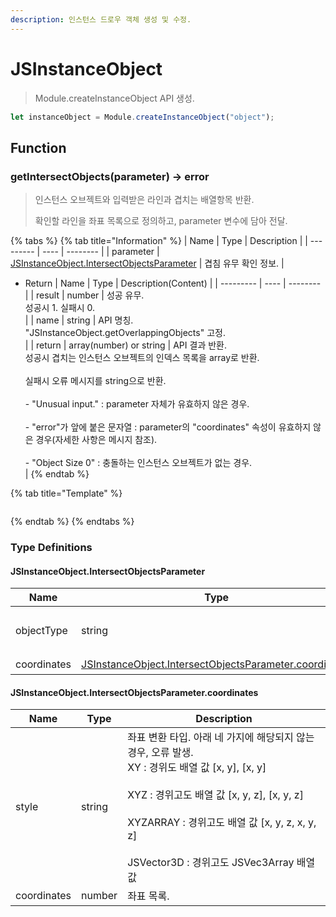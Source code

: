 ```yaml
---
description: 인스턴스 드로우 객체 생성 및 수정.
---
```


# JSInstanceObject

> Module.createInstanceObject API 생성.

```javascript
let instanceObject = Module.createInstanceObject("object");
```

## Function

### getIntersectObjects(parameter) → error

> 인스턴스 오브젝트와 입력받은 라인과 겹치는 배열항목 반환.
> 
> 확인할 라인을 좌표 목록으로 정의하고, parameter 변수에 담아 전달.

{% tabs %}
{% tab title="Information" %}
| Name | Type | Description |
| --------- | ---- | -------- |
| parameter | [JSInstanceObject.IntersectObjectsParameter](jsinstanceobject.md#jsinstanceobject.intersectobjectsparameter) | 겹침 유무 확인 정보.   |

* Return
  | Name | Type | Description(Content) |
  | --------- | ---- | -------- |
  | result | number | 성공 유무.<br>성공시 1. 실패시 0.</br> |
  | name | string | API 명칭.<br>"JSInstanceObject.getOverlappingObjects" 고정.</br> |
  | return | array(number) or string | API 결과 반환.<br>성공시 겹치는 인스턴스 오브젝트의 인덱스 목록을 array로 반환.</br><br>실패시 오류 메시지를 string으로 반환.</br><br>- "Unusual input." : parameter 자체가 유효하지 않은 경우.</br><br>- "error"가 앞에 붙은 문자열 : parameter의 "coordinates" 속성이 유효하지 않은 경우(자세한 사항은 메시지 참조).</br><br>- "Object Size 0" : 충돌하는 인스턴스 오브젝트가 없는 경우.</br> |
{% endtab %}

{% tab title="Template" %}
```javascript
```
{% endtab %}
{% endtabs %}

### Type Definitions

#### JSInstanceObject.IntersectObjectsParameter
| Name | Type | Default | Description |
| --- | --- | --- | --- |
| objectType | string | "line" | 입력받은 오브젝트의 타입 정의. |
| coordinates | [JSInstanceObject.IntersectObjectsParameter.coordinates](jsinstanceobject.md#jsinstanceobject.intersectobjectsparameter.coordinates) |  | 위도. |

#### JSInstanceObject.IntersectObjectsParameter.coordinates
| Name | Type | Description |
| --- | --- | --- |
| style | string | 좌표 변환 타입. 아래 네 가지에 해당되지 않는 경우, 오류 발생.<br>XY : 경위도 배열 값 [x, y], [x, y]</br><br>XYZ : 경위고도 배열 값 [x, y, z], [x, y, z]</br><br>XYZARRAY : 경위고도 배열 값 [x, y, z, x, y, z]</br><br>JSVector3D : 경위고도 JSVec3Array 배열 값</br> |
| coordinates | number | 좌표 목록. |


